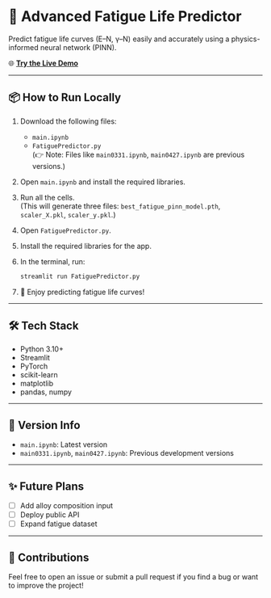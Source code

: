 # 🚀 Advanced Fatigue Life Predictor

Predict fatigue life curves (E–N, γ–N) easily and accurately using a physics-informed neural network (PINN).

🌐 **[Try the Live Demo](https://fatigue-life-prediction-6zfzg2ae9wdtnan3cutbyi.streamlit.app/)**

---

## 📦 How to Run Locally

1. Download the following files:
    - `main.ipynb`
    - `FatiguePredictor.py`  
      (👉 Note: Files like `main0331.ipynb`, `main0427.ipynb` are previous versions.)

2. Open `main.ipynb` and install the required libraries.

3. Run all the cells.  
   (This will generate three files: `best_fatigue_pinn_model.pth`, `scaler_X.pkl`, `scaler_y.pkl`.)

4. Open `FatiguePredictor.py`.

5. Install the required libraries for the app.

6. In the terminal, run:
    ```bash
    streamlit run FatiguePredictor.py
    ```

7. 🎉 Enjoy predicting fatigue life curves!

---

## 🛠️ Tech Stack

- Python 3.10+
- Streamlit
- PyTorch
- scikit-learn
- matplotlib
- pandas, numpy

---

## 📜 Version Info

- `main.ipynb`: Latest version  
- `main0331.ipynb`, `main0427.ipynb`: Previous development versions

---

## ✨ Future Plans

- [ ] Add alloy composition input
- [ ] Deploy public API
- [ ] Expand fatigue dataset

---

## 🤝 Contributions

Feel free to open an issue or submit a pull request if you find a bug or want to improve the project!
